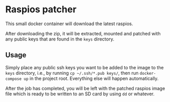 Raspios patcher
===

This small docker container will download the latest raspios.

After downloading the zip, it will be extracted, mounted and patched with any
public keys that are found in the `keys` directory.

Usage
---

Simply place any public ssh keys you want to be added to the image to the
`keys` directory, i.e., by running `cp ~/.ssh/*.pub keys/`, then run
`docker-compose up` in the project root. Everything else will happen
automatically.

After the job has completed, you will be left with the patched raspios image
file which is ready to be written to an SD card by using `dd` or whatever.
